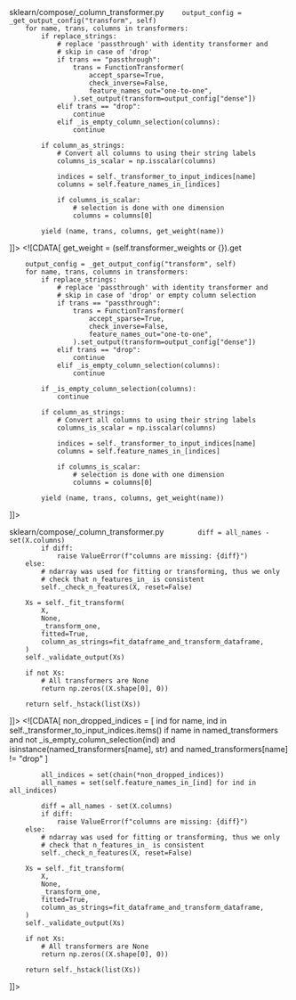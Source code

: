 <change>
<file change-number-for-this-file="1">sklearn/compose/_column_transformer.py</file>
<original line-count="14" no-ellipsis="true"><![CDATA[
        get_weight = (self.transformer_weights or {}).get

        output_config = _get_output_config("transform", self)
        for name, trans, columns in transformers:
            if replace_strings:
                # replace 'passthrough' with identity transformer and
                # skip in case of 'drop'
                if trans == "passthrough":
                    trans = FunctionTransformer(
                        accept_sparse=True,
                        check_inverse=False,
                        feature_names_out="one-to-one",
                    ).set_output(transform=output_config["dense"])
                elif trans == "drop":
                    continue
                elif _is_empty_column_selection(columns):
                    continue

            if column_as_strings:
                # Convert all columns to using their string labels
                columns_is_scalar = np.isscalar(columns)

                indices = self._transformer_to_input_indices[name]
                columns = self.feature_names_in_[indices]

                if columns_is_scalar:
                    # selection is done with one dimension
                    columns = columns[0]

            yield (name, trans, columns, get_weight(name))
]]></original>
<modified no-ellipsis="true"><![CDATA[
        get_weight = (self.transformer_weights or {}).get

        output_config = _get_output_config("transform", self)
        for name, trans, columns in transformers:
            if replace_strings:
                # replace 'passthrough' with identity transformer and
                # skip in case of 'drop' or empty column selection
                if trans == "passthrough":
                    trans = FunctionTransformer(
                        accept_sparse=True,
                        check_inverse=False,
                        feature_names_out="one-to-one",
                    ).set_output(transform=output_config["dense"])
                elif trans == "drop":
                    continue
                elif _is_empty_column_selection(columns):
                    continue

            if _is_empty_column_selection(columns):
                continue

            if column_as_strings:
                # Convert all columns to using their string labels
                columns_is_scalar = np.isscalar(columns)

                indices = self._transformer_to_input_indices[name]
                columns = self.feature_names_in_[indices]

                if columns_is_scalar:
                    # selection is done with one dimension
                    columns = columns[0]

            yield (name, trans, columns, get_weight(name))
]]></modified>
</change>

<change>
<file change-number-for-this-file="2">sklearn/compose/_column_transformer.py</file>
<original line-count="14" no-ellipsis="true"><![CDATA[
            all_indices = set(chain(*non_dropped_indices))
            all_names = set(self.feature_names_in_[ind] for ind in all_indices)

            diff = all_names - set(X.columns)
            if diff:
                raise ValueError(f"columns are missing: {diff}")
        else:
            # ndarray was used for fitting or transforming, thus we only
            # check that n_features_in_ is consistent
            self._check_n_features(X, reset=False)

        Xs = self._fit_transform(
            X,
            None,
            _transform_one,
            fitted=True,
            column_as_strings=fit_dataframe_and_transform_dataframe,
        )
        self._validate_output(Xs)

        if not Xs:
            # All transformers are None
            return np.zeros((X.shape[0], 0))

        return self._hstack(list(Xs))
]]></original>
<modified no-ellipsis="true"><![CDATA[
            non_dropped_indices = [
                ind
                for name, ind in self._transformer_to_input_indices.items()
                if name in named_transformers and not _is_empty_column_selection(ind)
                and isinstance(named_transformers[name], str)
                and named_transformers[name] != "drop"
            ]

            all_indices = set(chain(*non_dropped_indices))
            all_names = set(self.feature_names_in_[ind] for ind in all_indices)

            diff = all_names - set(X.columns)
            if diff:
                raise ValueError(f"columns are missing: {diff}")
        else:
            # ndarray was used for fitting or transforming, thus we only
            # check that n_features_in_ is consistent
            self._check_n_features(X, reset=False)

        Xs = self._fit_transform(
            X,
            None,
            _transform_one,
            fitted=True,
            column_as_strings=fit_dataframe_and_transform_dataframe,
        )
        self._validate_output(Xs)

        if not Xs:
            # All transformers are None
            return np.zeros((X.shape[0], 0))

        return self._hstack(list(Xs))
]]></modified>
</change>
